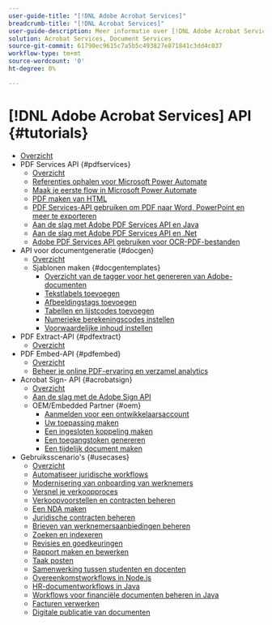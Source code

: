 ```yaml
---
user-guide-title: "[!DNL Adobe Acrobat Services]"
breadcrumb-title: "[!DNL Acrobat Services]"
user-guide-description: Meer informatie over [!DNL Adobe Acrobat Services]
solution: Acrobat Services, Document Services
source-git-commit: 61790ec9615c7a5b5c493827e871841c3dd4c037
workflow-type: tm+mt
source-wordcount: '0'
ht-degree: 0%

---
```



# [!DNL Adobe Acrobat Services] API {#tutorials}

+ [Overzicht](overview.md)
+ PDF Services API {#pdfservices}
   + [Overzicht](pdfservices/overview-pdfservices.md)
   + [Referenties ophalen voor Microsoft Power Automate](pdfservices/getting-credentials-power-automate.md)
   + [Maak je eerste flow in Microsoft Power Automate](pdfservices/create-workflow-power-automate.md)
   + [PDF maken van HTML](pdfservices/createpdffromhtml.md)
   + [PDF Services-API gebruiken om PDF naar Word, PowerPoint en meer te exporteren](pdfservices/exportpdf.md)
   + [Aan de slag met Adobe PDF Services API en Java](pdfservices/gettingstartedjava.md)
   + [Aan de slag met Adobe PDF Services API en .Net](pdfservices/gettingstartednet.md)
   + [Adobe PDF Services API gebruiken voor OCR-PDF-bestanden](pdfservices/ocr.md)
+ API voor documentgeneratie {#docgen}
   + [Overzicht](docgen/overview-docgen.md)
   + Sjablonen maken {#docgentemplates}
      + [Overzicht van de tagger voor het genereren van Adobe-documenten](docgen/taggeroverview.md)
      + [Tekstlabels toevoegen](docgen/taggeraddtexttags.md)
      + [Afbeeldingstags toevoegen](docgen/taggeraddimagetags.md)
      + [Tabellen en lijstcodes toevoegen](docgen/taggertables.md)
      + [Numerieke berekeningscodes instellen](docgen/taggercalculations.md)
      + [Voorwaardelijke inhoud instellen](docgen/taggerconditional.md)
+ PDF Extract-API {#pdfextract}
   + [Overzicht](pdfextract/overview-extract.md)
+ PDF Embed-API {#pdfembed}
   + [Overzicht](pdfembed/overview-embed.md)
   + [Beheer je online PDF-ervaring en verzamel analytics](pdfembed/controlpdfexperience.md)
+ Acrobat Sign- API {#acrobatsign}
   + [Overzicht](acrobatsign/overview-sign.md)
   + [Aan de slag met de Adobe Sign API](acrobatsign/signapi.md)
   + OEM/Embedded Partner {#oem}
      + [Aanmelden voor een ontwikkelaarsaccount](acrobatsign/sign-up-developer-account.md)
      + [Uw toepassing maken](acrobatsign/creating-your-application.md)
      + [Een ingesloten koppeling maken](acrobatsign/creating-an-embed-link.md)
      + [Een toegangstoken genereren](acrobatsign/generating-an-access-token.md)
      + [Een tijdelijk document maken](acrobatsign/creating-a-transient-document.md)
+ Gebruiksscenario&#39;s {#usecases}
   + [Overzicht](usecases/overview-usecases.md)
   + [Automatiseer juridische workflows](usecases/automatelegalworkflows.md)
   + [Modernisering van onboarding van werknemers](usecases/employeeonboarding.md)
   + [Versnel je verkoopproces](usecases/acceleratesales.md)
   + [Verkoopvoorstellen en contracten beheren](usecases/sales.md)
   + [Een NDA maken](usecases/nda.md)
   + [Juridische contracten beheren](usecases/legal.md)
   + [Brieven van werknemersaanbiedingen beheren](usecases/offer.md)
   + [Zoeken en indexeren](usecases/searching.md)
   + [Revisies en goedkeuringen](usecases/reviews.md)
   + [Rapport maken en bewerken](usecases/reportcreation.md)
   + [Taak posten](usecases/jobposting.md)
   + [Samenwerking tussen studenten en docenten](usecases/educationcollab.md)
   + [Overeenkomstworkflows in Node.js](usecases/AgreementWorkflowsNodejs.md)
   + [HR-documentworkflows in Java](usecases/HRAgreementWorkflowsJava.md)
   + [Workflows voor financiële documenten beheren in Java](usecases/FinanceWorkflowsJava.md)
   + [Facturen verwerken](usecases/invoices.md)
   + [Digitale publicatie van documenten](usecases/ddppdfembedapi.md)

